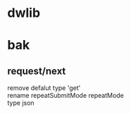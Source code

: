 # dwlib
# bak
## request/next
remove defalut type 'get'<br>
rename repeatSubmitMode repeatMode<br>
type json